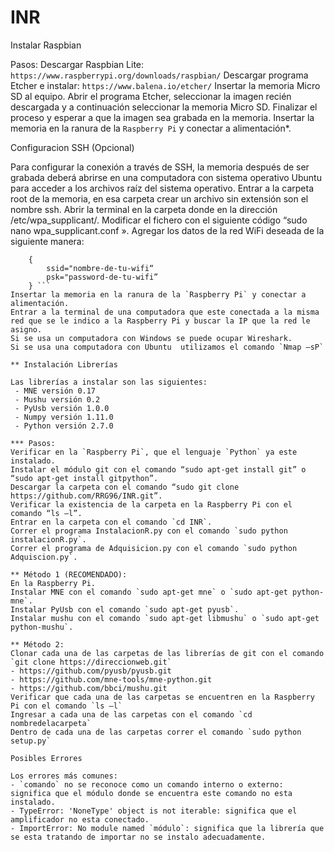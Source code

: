 # INR
Instalar Raspbian

Pasos:
Descargar Raspbian Lite: `https://www.raspberrypi.org/downloads/raspbian/`
Descargar programa Etcher e  instalar: `https://www.balena.io/etcher/`
Insertar la memoria Micro SD al equipo.
Abrir el programa Etcher, seleccionar la imagen recién descargada y a continuación seleccionar la memoria Micro SD.
Finalizar el proceso y esperar a que la imagen sea grabada en la memoria.
Insertar la memoria en la ranura de la `Raspberry Pi` y conectar a alimentación*.

Configuracion SSH (Opcional)

Para configurar la conexión a través de SSH, la memoria después de ser grabada deberá abrirse en una computadora con sistema operativo Ubuntu para acceder a los archivos raíz del sistema operativo.
Entrar a la carpeta root de la memoria, en esa carpeta crear un archivo sin extensión son el nombre ssh.
Abrir la terminal en la carpeta donde en la dirección /etc/wpa_supplicant/.
Modificar el fichero con el siguiente código “sudo nano wpa_supplicant.conf ».
Agregar los datos de la red WiFi deseada de la siguiente manera:
```	network=
	{
		ssid="nombre-de-tu-wifi“
		psk="password-de-tu-wifi”
	} ```
Insertar la memoria en la ranura de la `Raspberry Pi` y conectar a alimentación.
Entrar a la terminal de una computadora que este conectada a la misma red que se le indico a la Raspberry Pi y buscar la IP que la red le asigno.
Si se usa un computadora con Windows se puede ocupar Wireshark.
Si se usa una computadora con Ubuntu  utilizamos el comando `Nmap –sP`

** Instalación Librerías

Las librerías a instalar son las siguientes:
 - MNE versión 0.17
 - Mushu versión 0.2
 - PyUsb versión 1.0.0
 - Numpy versión 1.11.0
 - Python versión 2.7.0

*** Pasos:
Verificar en la `Raspberry Pi`, que el lenguaje `Python` ya este instalado.
Instalar el módulo git con el comando “sudo apt-get install git” o “sudo apt-get install gitpython”.
Descargar la carpeta con el comando “sudo git clone https://github.com/RRG96/INR.git”.
Verificar la existencia de la carpeta en la Raspberry Pi con el comando “ls –l”.
Entrar en la carpeta con el comando `cd INR`.
Correr el programa InstalacionR.py con el comando `sudo python instalacionR.py`.
Correr el programa de Adquisicion.py con el comando `sudo python Adquiscion.py`.

** Método 1 (RECOMENDADO):
En la Raspberry Pi.
Instalar MNE con el comando `sudo apt-get mne` o `sudo apt-get python-mne`.
Instalar PyUsb con el comando `sudo apt-get pyusb`.
Instalar mushu con el comando `sudo apt-get libmushu` o `sudo apt-get python-mushu`.

** Método 2:
Clonar cada una de las carpetas de las librerías de git con el comando `git clone https://direccionweb.git`
- https://github.com/pyusb/pyusb.git
- https://github.com/mne-tools/mne-python.git
- https://github.com/bbci/mushu.git
Verificar que cada una de las carpetas se encuentren en la Raspberry Pi con el comando `ls –l`
Ingresar a cada una de las carpetas con el comando `cd nombredelacarpeta`
Dentro de cada una de las carpetas correr el comando `sudo python setup.py` 

Posibles Errores

Los errores más comunes:
- `comando` no se reconoce como un comando interno o externo: significa que el módulo donde se encuentra este comando no esta instalado.
- TypeError: 'NoneType' object is not iterable: significa que el amplificador no esta conectado.
- ImportError: No module named `módulo`: significa que la librería que se esta tratando de importar no se instalo adecuadamente.
